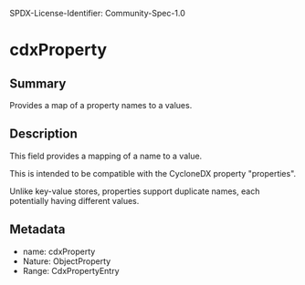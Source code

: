 SPDX-License-Identifier: Community-Spec-1.0

# cdxProperty

## Summary

Provides a map of a property names to a values.

## Description

This field provides a mapping of a name to a value.

This is intended to be compatible with the CycloneDX property "properties".

Unlike key-value stores, properties support duplicate names, each potentially
having different values.

## Metadata

- name: cdxProperty
- Nature: ObjectProperty
- Range: CdxPropertyEntry
